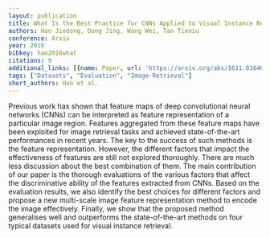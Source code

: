 ```yaml
---
layout: publication
title: What Is the Best Practice for CNNs Applied to Visual Instance Retrieval?
authors: Hao Jiedong, Dong Jing, Wang Wei, Tan Tieniu
conference: Arxiv
year: 2016
bibkey: hao2016what
citations: 9
additional_links: [{name: Paper, url: 'https://arxiv.org/abs/1611.01640'}]
tags: ["Datasets", "Evaluation", "Image-Retrieval"]
short_authors: Hao et al.
---
```

Previous work has shown that feature maps of deep convolutional neural
networks (CNNs) can be interpreted as feature representation of a particular
image region. Features aggregated from these feature maps have been exploited
for image retrieval tasks and achieved state-of-the-art performances in recent
years. The key to the success of such methods is the feature representation.
However, the different factors that impact the effectiveness of features are
still not explored thoroughly. There are much less discussion about the best
combination of them.
  The main contribution of our paper is the thorough evaluations of the various
factors that affect the discriminative ability of the features extracted from
CNNs. Based on the evaluation results, we also identify the best choices for
different factors and propose a new multi-scale image feature representation
method to encode the image effectively. Finally, we show that the proposed
method generalises well and outperforms the state-of-the-art methods on four
typical datasets used for visual instance retrieval.